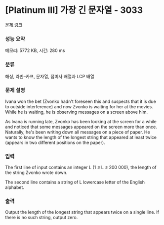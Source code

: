 # [Platinum III] 가장 긴 문자열 - 3033 

[문제 링크](https://www.acmicpc.net/problem/3033) 

### 성능 요약

메모리: 5772 KB, 시간: 280 ms

### 분류

해싱, 라빈–카프, 문자열, 접미사 배열과 LCP 배열

### 문제 설명

<p>Ivana won the bet (Zvonko hadn't foreseen this and suspects that it is due to outside interference) and now Zvonko is waiting for her at the movies. While he is waiting, he is observing messages on a screen above him. </p>

<p>As Ivana is running late, Zvonko has been looking at the screen for a while and noticed that some messages appeared on the screen more than once. Naturally, he's been writing down all messages on a piece of paper. He wants to know the length of the longest string that appeared at least twice (appears in two different positions on the paper). </p>

### 입력 

 <p>The first line of input contains an integer L (1 ≤ L ≤ 200 000), the length of the string Zvonko wrote down. </p>

<p>The second line contains a string of L lowercase letter of the English alphabet.</p>

### 출력 

 <p>Output the length of the longest string that appears twice on a single line. If there is no such string, output zero. </p>


